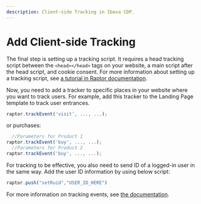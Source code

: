 ```yaml
---
description: Client-side Tracking in Ibexa CDP.
---
```


# Add Client-side Tracking

The final step is setting up a tracking script.
It requires a head tracking script between the `<head></head>` tags on your website,
a main script after the head script, and cookie consent.
For more information about setting up a tracking script, see [a tutorial in Raptor documentation](https://support.raptorsmartadvisor.com/hc/en-us/articles/9563346335004-Client-Side-Tracking).

Now, you need to add a tracker to specific places in your website where you want to track users.
For example, add this tracker to the Landing Page template to track user entrances.

```js
raptor.trackEvent('visit', ..., ...);
```
or purchases:

```js
  //Parameters for Product 1
raptor.trackEvent('buy', ..., ...);
  //Parameters for Product 2
raptor.trackEvent('buy', ..., ...);
```

For tracking to be effective, you also need to send ID of a logged-in user in the same way.
Add the user ID information by using below script:

```js
raptor.push("setRuid","USER_ID_HERE")
```

For more information on tracking events, see [the documentation](https://support.raptorsmartadvisor.com/hc/en-us/articles/201912411-Tracking-Events).